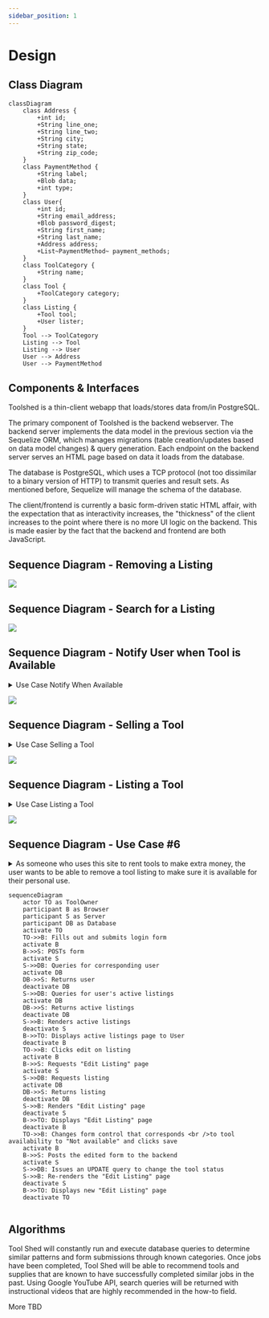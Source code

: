 ```yaml
---
sidebar_position: 1
---
```

# Design

## Class Diagram
```mermaid
classDiagram
    class Address {
        +int id;
        +String line_one;
        +String line_two;
        +String city;
        +String state;
        +String zip_code;
    }
    class PaymentMethod {
        +String label;
        +Blob data;
        +int type;
    }
    class User{
        +int id;
        +String email_address;
        +Blob password_digest;
        +String first_name;
        +String last_name;
        +Address address;
        +List~PaymentMethod~ payment_methods;
    }
    class ToolCategory {
        +String name;
    }
    class Tool {
        +ToolCategory category;
    }
    class Listing {
        +Tool tool;
        +User lister;
    }
    Tool --> ToolCategory
    Listing --> Tool
    Listing --> User
    User --> Address
    User --> PaymentMethod
```

## Components & Interfaces

Toolshed is a thin-client webapp that loads/stores data from/in PostgreSQL.

The primary component of Toolshed is the backend webserver. The backend server implements the data model in the previous section via the Sequelize ORM, which manages migrations (table creation/updates based on data model changes) & query generation. Each endpoint on the backend server serves an HTML page based on data it loads from the database.

The database is PostgreSQL, which uses a TCP protocol (not too dissimilar to a binary version of HTTP) to transmit queries and result sets. As mentioned before, Sequelize will manage the schema of the database.

The client/frontend is currently a basic form-driven static HTML affair, with the expectation that as interactivity increases, the "thickness" of the client increases to the point where there is no more UI logic on the backend. This is made easier by the fact that the backend and frontend are both JavaScript.


## Sequence Diagram - Removing a Listing
[![](https://mermaid.ink/img/pako:eNptksFOGzEQhl9l5BMVJA-wB6QUeqgUqMSGnixVE3vYteIdB8-YKkK8e-2waQPqzfI_3_if3_NqXPJkOiP0XIgd3QYcMk6W0WnKUAAFHoWy5T1mDS7skRViavfrNASG3mUi_qj7Jt-i4haFPqFHMogGHuCOuHyUpck9aZNl1quV8IJKUM9lcX19GVMHfdlOQaVaaSaqB0-sAaNAYtikFKEfycPjw9pyTI3yHdyM5HYCmkCIIDxBqaNBEKgt_F-7GNWyr8iiPfRAmgO91F5SnCORpxLjYW66KF2LYWjDBF4ul5Ypth4Nb_R90nNuxiq1yQfAAUNNjtifButgW1QT38TgduQvvlRgfkbG9HvVkqA5PWnqEZP_YHKGnfI8B9yIPFCvqEUu7n9sfq1-rr6vV1_X387gd3mu_RyAp38fY67MRHnC4OsuvVoGsEZHmsiarh495p01lt9qHRZN_YGd6TQXujJlX5M_7d3pknyo63f3vpvHFX37A8Pq8ZU?type=png)](https://mermaid.live/edit#pako:eNptksFOGzEQhl9l5BMVJA-wB6QUeqgUqMSGnixVE3vYteIdB8-YKkK8e-2waQPqzfI_3_if3_NqXPJkOiP0XIgd3QYcMk6W0WnKUAAFHoWy5T1mDS7skRViavfrNASG3mUi_qj7Jt-i4haFPqFHMogGHuCOuHyUpck9aZNl1quV8IJKUM9lcX19GVMHfdlOQaVaaSaqB0-sAaNAYtikFKEfycPjw9pyTI3yHdyM5HYCmkCIIDxBqaNBEKgt_F-7GNWyr8iiPfRAmgO91F5SnCORpxLjYW66KF2LYWjDBF4ul5Ypth4Nb_R90nNuxiq1yQfAAUNNjtifButgW1QT38TgduQvvlRgfkbG9HvVkqA5PWnqEZP_YHKGnfI8B9yIPFCvqEUu7n9sfq1-rr6vV1_X387gd3mu_RyAp38fY67MRHnC4OsuvVoGsEZHmsiarh495p01lt9qHRZN_YGd6TQXujJlX5M_7d3pknyo63f3vpvHFX37A8Pq8ZU)

## Sequence Diagram - Search for a Listing
[![](https://mermaid.ink/img/pako:eNrVU8lOwzAQ_ZWRT6AuF245VEIqt0DpdkGRkGtPEgvHDl4kqqr_zmRpS6HlDDlZM29zPLNjwkpkCfP4HtEInCpeOF5l5l4E62Dt0WUG6GtOo8lkoG2hzLgMlU5gGTeVCh7aGggXJZqguPZgDays1bAsUcJ6kXYaJ-6IpEaNZAKpLRo2NcbjcytlJH70Vk0NhFbizcPNJoZgTQKLh6fV62o2S2874onQ6A86fal8rfkWHGVrMrX9X72ebR01Dwi5dRVwIztj8O11L1pNeeAb7pH-yTyFeUS3PVoceu2dv_o00AX62hqPR_S58FksXiDhc4e-vB6-zRxrSfnlj-xXXP5Q_PadPWoUNFe2Doom6e6fxO7HkwYaZnl-Sfsbq0dCZtiQVegqriTt4q7hZSyUWGHGEjpKzHnUIWOZ2ROUx2CXWyNYElzEIeueu19dluS0gVRFqWiFH7v9btd8yGpuXqw9YPafkGpRvQ?type=png)](https://mermaid.live/edit#pako:eNrVU8lOwzAQ_ZWRT6AuF245VEIqt0DpdkGRkGtPEgvHDl4kqqr_zmRpS6HlDDlZM29zPLNjwkpkCfP4HtEInCpeOF5l5l4E62Dt0WUG6GtOo8lkoG2hzLgMlU5gGTeVCh7aGggXJZqguPZgDays1bAsUcJ6kXYaJ-6IpEaNZAKpLRo2NcbjcytlJH70Vk0NhFbizcPNJoZgTQKLh6fV62o2S2874onQ6A86fal8rfkWHGVrMrX9X72ebR01Dwi5dRVwIztj8O11L1pNeeAb7pH-yTyFeUS3PVoceu2dv_o00AX62hqPR_S58FksXiDhc4e-vB6-zRxrSfnlj-xXXP5Q_PadPWoUNFe2Doom6e6fxO7HkwYaZnl-Sfsbq0dCZtiQVegqriTt4q7hZSyUWGHGEjpKzHnUIWOZ2ROUx2CXWyNYElzEIeueu19dluS0gVRFqWiFH7v9btd8yGpuXqw9YPafkGpRvQ)

## Sequence Diagram - Notify User when Tool is Available

<details><summary>Use Case Notify When Available</summary>

1. The user navigates to (URL:TBD) and enters their username and password followed by clicking the ‘Login’ button.  

2. The user clicks on the (button: RENT_TOOL) and completes the following fields. 

    -Name of Tool: Air Blower 

    -Zip Code: ##### 

    -Search Radius: 15 miles 

3. The user clicks (button: SEARCH_TOOL) which will complete the request and execute the database query. 

4. The user is presented with this result 

    -There are no Air Blowers within 15 miles 

    -Show rented out tools 

5. The user clicks (Show Rented Out Tools) which will show if that tool is being rented out in the area. 

6. The user is presented with the following results 

    -Gas Air Blower (NAME) (CONTACT) 

    -Electric (Battery) Air Blower (NAME) (CONTACT) 

    -Electric (Wireless) Air Blower (NAME) (CONTACT) 

7. The user clicks the desired item and receives a prompt. 

    -You will be notified when this item is listed. 
    
</details>  

[![](https://mermaid.ink/img/pako:eNq1VD1v2zAQ_SsXTjYaD101ZGiy1S0aKx4KGChO5EkiTJEqP2wIaf57T5Rs2HULdGg1CJR4fO_du-O9CukUiUIE-p7ISnrS2Hjsdhb4QRmdh20gP3336KOWukcbwQAGWLtGWyilJ7K3IWoMecKIFQa63a7G7Q_eHc_403vkg9XDwzswBZSp6nQMYDITEymyUaMJ4Cy8OGegbEnBdrM-S9YHjHSh2sAqoylGe17DcyI_wOKxJbkPHC-TRzmAq285lhNA5Qn3oOs53ccLEegJtJXOe5IRFp6i13RAAzpAsiFJSSHUycxIZzlZXjED1qgN5_ADXlgYNqhnL8mqaaFyBqvsB2ewodA7GwgWm4mPD5dnKjMsL_NezVTZVZ1L1nD8iePacqjmQGn06M6iSjE6WzCljd9Gu0-WZOwZWunQGxzCVI8xlA34gg39Cb13fTJcpAC18x2gVSfCkMt9yXFdt2s_qms__jKXsnVH2Fo8sO1YGcqyw_LfkgYy3BGzJe__b0KfXdT1AB39rjj5BHfn2CYBeu-6nhv1I1HPvgMNBC7FO_jqEhy1MVAR2BFPc5McW7IQW-4ao0PUtslt3Ssunbpjslk8_XLpxL3oyHeoFQ-W1zFoJ2JLHe1EwUuFfr8TO_vGcZiiKwcrRRF9onsxgc9DSBQ13zH-S0rzIPo0Tao8sN5-AiiKg38?type=png)](https://mermaid.live/edit#pako:eNq1VD1v2zAQ_SsXTjYaD101ZGiy1S0aKx4KGChO5EkiTJEqP2wIaf57T5Rs2HULdGg1CJR4fO_du-O9CukUiUIE-p7ISnrS2Hjsdhb4QRmdh20gP3336KOWukcbwQAGWLtGWyilJ7K3IWoMecKIFQa63a7G7Q_eHc_403vkg9XDwzswBZSp6nQMYDITEymyUaMJ4Cy8OGegbEnBdrM-S9YHjHSh2sAqoylGe17DcyI_wOKxJbkPHC-TRzmAq285lhNA5Qn3oOs53ccLEegJtJXOe5IRFp6i13RAAzpAsiFJSSHUycxIZzlZXjED1qgN5_ADXlgYNqhnL8mqaaFyBqvsB2ewodA7GwgWm4mPD5dnKjMsL_NezVTZVZ1L1nD8iePacqjmQGn06M6iSjE6WzCljd9Gu0-WZOwZWunQGxzCVI8xlA34gg39Cb13fTJcpAC18x2gVSfCkMt9yXFdt2s_qms__jKXsnVH2Fo8sO1YGcqyw_LfkgYy3BGzJe__b0KfXdT1AB39rjj5BHfn2CYBeu-6nhv1I1HPvgMNBC7FO_jqEhy1MVAR2BFPc5McW7IQW-4ao0PUtslt3Ssunbpjslk8_XLpxL3oyHeoFQ-W1zFoJ2JLHe1EwUuFfr8TO_vGcZiiKwcrRRF9onsxgc9DSBQ13zH-S0rzIPo0Tao8sN5-AiiKg38)

## Sequence Diagram - Selling a Tool

<details><summary>Use Case Selling a Tool</summary>
A homeowner wants to list a tool to sell it as they no longer need it anymore and for other users to be able to purchase it.

1. The user enters the URL.

2. The user enters their username and password.

3. The user clicks on the (button: LOGIN).

4. The user is brought to the homepage.

5. The user clicks on the (button: LIST_TOOL) and completes the following fields.

Name of tool

Zip Code: #####

Type of tool (Electric, Battery, Wireless, etc.)

Type of Listing (Sell or For Rent)

6. The user clicks on the (button: INSERT_IMAGE) to upload an image of the tool.

7. The user then clicks the (button: SUBMIT) to add tool to a listing.

8. The user sees a list of tools being sold after clicking submit.

9. The user can click the (button: LIST_TOOL) to list another tool if they want to.

10. The user clicks on the (button: LOG_OFF) to log off account.

11. The user exits the website.


</details>  

[![](https://mermaid.ink/img/pako:eNp1VMtu4zAM_BVCl90F2h_woZe2WSwQIEAeNwGFbNGpUFlyJapdo-i_L2W7rpJsbjJnSA6pkT9E4zWKSkR8TegafDDqGFQnHRmyCDu01rgjKNh7b6VTDfkACVSEQ8QgXa8Cmcb0yhHUOVwH_36BxIxw9O0c0BnQilStIo7lzZsihCRdgtu7O6greHSEAQ7bdYHX0tUjHr9w64_GgXGtD50i413BjtLFka0ruH_G5gVMC4n1AP41kWJB1Xy2BIYVzxNquJ0bHcqMOIXrOTy2j9wfYmoajLFN1g7Soc1zndXQHqP7QVOtstRjCLzejtPVEccRM5Aq2IcB1FEZngqdLpZzb03zwltPRN7Bz_Wf3f5pv9msfxUL2ua7ZdHAu4GFAf3Y47t5QEqBv88Z3yoeTOytGi4pixz2CzaU73r2TQQaegTfguVZOXRNV87Ih66UtJ0l5Tj8V8mUkZaMlbE2gk80I0uzHe9tKbS4YYpmA0IbfDfh5KFm07DTUZd3l5_A6AytUWfWPBK7QWPpoMudOny3A6SeO3Hq9Q3rr7muUc8vfr35_bRZrWYDlKVGp7FaduaRC_m2PZF5Kro--eLXJ25Eh_ySjOafw4d0AFLQM3YoRcVHja1KlqSQ7pOpKpHfDa4RFYWEN2JSP_9LRNUqfgWf_wDNxYKy?type=png)](https://mermaid.live/edit#pako:eNp1VMtu4zAM_BVCl90F2h_woZe2WSwQIEAeNwGFbNGpUFlyJapdo-i_L2W7rpJsbjJnSA6pkT9E4zWKSkR8TegafDDqGFQnHRmyCDu01rgjKNh7b6VTDfkACVSEQ8QgXa8Cmcb0yhHUOVwH_36BxIxw9O0c0BnQilStIo7lzZsihCRdgtu7O6greHSEAQ7bdYHX0tUjHr9w64_GgXGtD50i413BjtLFka0ruH_G5gVMC4n1AP41kWJB1Xy2BIYVzxNquJ0bHcqMOIXrOTy2j9wfYmoajLFN1g7Soc1zndXQHqP7QVOtstRjCLzejtPVEccRM5Aq2IcB1FEZngqdLpZzb03zwltPRN7Bz_Wf3f5pv9msfxUL2ua7ZdHAu4GFAf3Y47t5QEqBv88Z3yoeTOytGi4pixz2CzaU73r2TQQaegTfguVZOXRNV87Ih66UtJ0l5Tj8V8mUkZaMlbE2gk80I0uzHe9tKbS4YYpmA0IbfDfh5KFm07DTUZd3l5_A6AytUWfWPBK7QWPpoMudOny3A6SeO3Hq9Q3rr7muUc8vfr35_bRZrWYDlKVGp7FaduaRC_m2PZF5Kro--eLXJ25Eh_ySjOafw4d0AFLQM3YoRcVHja1KlqSQ7pOpKpHfDa4RFYWEN2JSP_9LRNUqfgWf_wDNxYKy)

## Sequence Diagram - Listing a Tool
<details><summary>Use Case Listing a Tool</summary>
The user would like to rent out tools that they are not currently using to earn some extra money.

1. The user navigates to (URL:TBD) and enters their username and password followed by clicking the (button: LOGIN).

2. The user clicks on the (button: LIST_TOOL) and completes the following fields.

    - Name of Tool

    - Zip Code: #####

    - Type of Tool (Electric, Battery, Wireless, etc.)

    - Type of Listing (For Rent)

    - Price (Price per hour/day/week)

3. The user clicks on the (button: INSERT_IMAGE) to upload images of the tool.

4. The user clicks the (button: SUBMIT) to add tool to the list of tools for rent.

5. The user is brought to the local listings menu once submission is successful.

6. The user clicks on the (button: LIST_TOOL) to repeat the process for as many tools as they would like to list for rent.

7. The user can then close the website or click the (button: LOG_OFF).


</details>  

[![](https://mermaid.ink/img/pako:eNqlVsFy2yAQ_RWGa52MHNmeSoccOrlkJr007aWjC4a1wwSBC8ipm8m_dwFZlhxnYiU-wYp97Nu3u-aZciOAltTBnwY0hxvJ1pbVlWbcG0ssaA-20gR_aJFb5mFgTOuL6-sv36x5cmBLEi2OSE1-_bg7cm0PJWu7Cc73YLfB14YwnHfkwdSwYWsg3pAlEGWYAHEElpySMa0R6oZ5tmQOSoJIVkIPSuCnI4j96WTe7y4Q5xCRb6w-iSLgDZw2GETpktK5Szcg08Po09mnBiFShkv0WmNK2wSRlbF1wBLSbRTbgSBGkwZdiOMWQL9CH2S-U62LbyWVipqla6QOFzAvjT5PwUO6OMgtZj3E4rpwUUUERtiPSYjBJHIJ5GNKbpmS4jXCGBVdwzk4t2pUJ0ekO1rMVrauLMbKxZXkj47cScztT2MUWTbej9eqbbYDzCGWsRINMT7Xa29ijdEqdNlpaqNlehfmPLVuNe48ua0DqfMFOxXPAKo2gqmxMcV26ro-pJhoCMXN7C62a2DMcIWcmRZ7Dq5Z1tKPqzMHWgxGAX8A_kjkijCl0tU4yUIs54z4PgmG7bjxOPy4lchPMnKWwsehpbkZmQWwE7X7ThOkWotMAj1jcS7gjJaghBvdBSmmjlpEdXKtT2h8ZhNoeIp6IlrUs5W33brPtUZvJqYUxnLpPr9_0aB6evb-M6PSVdsrdEJrwL8mKfDV8hxsFfUPUENFS1wKZh8rWukXPMcab-53mtNyxZSDCW02mMz9E6ezgpD41Pme3kHxOTShG6Z_G4NnvG0gbmn5TP_S8iq7uiy-5lmWL_KimE2LCd2hFY2L-ddZvphnsyIvpouXCf0XAbLLYjrNZ_Msm2f5fJZls5f_heo-HQ?type=png)](https://mermaid.live/edit#pako:eNqlVsFy2yAQ_RWGa52MHNmeSoccOrlkJr007aWjC4a1wwSBC8ipm8m_dwFZlhxnYiU-wYp97Nu3u-aZciOAltTBnwY0hxvJ1pbVlWbcG0ssaA-20gR_aJFb5mFgTOuL6-sv36x5cmBLEi2OSE1-_bg7cm0PJWu7Cc73YLfB14YwnHfkwdSwYWsg3pAlEGWYAHEElpySMa0R6oZ5tmQOSoJIVkIPSuCnI4j96WTe7y4Q5xCRb6w-iSLgDZw2GETpktK5Szcg08Po09mnBiFShkv0WmNK2wSRlbF1wBLSbRTbgSBGkwZdiOMWQL9CH2S-U62LbyWVipqla6QOFzAvjT5PwUO6OMgtZj3E4rpwUUUERtiPSYjBJHIJ5GNKbpmS4jXCGBVdwzk4t2pUJ0ekO1rMVrauLMbKxZXkj47cScztT2MUWTbej9eqbbYDzCGWsRINMT7Xa29ijdEqdNlpaqNlehfmPLVuNe48ua0DqfMFOxXPAKo2gqmxMcV26ro-pJhoCMXN7C62a2DMcIWcmRZ7Dq5Z1tKPqzMHWgxGAX8A_kjkijCl0tU4yUIs54z4PgmG7bjxOPy4lchPMnKWwsehpbkZmQWwE7X7ThOkWotMAj1jcS7gjJaghBvdBSmmjlpEdXKtT2h8ZhNoeIp6IlrUs5W33brPtUZvJqYUxnLpPr9_0aB6evb-M6PSVdsrdEJrwL8mKfDV8hxsFfUPUENFS1wKZh8rWukXPMcab-53mtNyxZSDCW02mMz9E6ezgpD41Pme3kHxOTShG6Z_G4NnvG0gbmn5TP_S8iq7uiy-5lmWL_KimE2LCd2hFY2L-ddZvphnsyIvpouXCf0XAbLLYjrNZ_Msm2f5fJZls5f_heo-HQ)

## Sequence Diagram - Use Case #6

<details>
    <summary>As someone who uses this site to rent tools to make extra money, the user wants to be able to remove a tool listing to make sure it is available for their personal use.</summary>
    
1. The user navigates to (URL:TBD) and enters their username and password followed by clicking the ‘Login’ button.
2. The user clicks on the (button: ACTIVE_LISTINGS) and is presented with their active listings
    - AVAILABLE: Gas Hedge Trimmer (NAME) (CONTACT) (EDIT)
    - AVAILABLE: Circular Saw (NAME) (CONTACT) (EDIT)
    - AVAILABLE: 20-Gal Electric Air Compressor (NAME) (CONTACT) (EDIT)
3. The user clicks on the (button: EDIT) associated with the listing they would like to change
4. The user is presented with the following choices
    - Header: AVAILABLE: 20-Gal Electric Air Compressor (NAME) (CONTACT)
    - Change Availability (button: AVAILABLE) (button: NOT_AVAILABLE)
    - Change Contact Information (button: CHANGE_CONTACT_INFO)
    - Change Description (button: MODIFY_DESCRIPTION)
5. The user will select the (button: NOT_AVAILABLE) to remove the listing from the public eye. Now this tool cannot be rented, and it is only for personal use by the original lister
6. If the user wishes to list the same tool again, they click the Change Availability (button: AVAILABLE) to re-list the tool
    
</details>

```mermaid
sequenceDiagram
    actor TO as ToolOwner
    participant B as Browser
    participant S as Server
    participant DB as Database
    activate TO
    TO->>B: Fills out and submits login form
    activate B
    B->>S: POSTs form
    activate S
    S->>DB: Queries for corresponding user
    activate DB
    DB->>S: Returns user
    deactivate DB
    S->>DB: Queries for user's active listings
    activate DB
    DB->>S: Returns active listings
    deactivate DB
    S->>B: Renders active listings
    deactivate S
    B->>TO: Displays active listings page to User
    deactivate B
    TO->>B: Clicks edit on listing
    activate B
    B->>S: Requests "Edit Listing" page
    activate S
    S->>DB: Requests listing
    activate DB
    DB->>S: Returns listing
    deactivate DB
    S->>B: Renders "Edit Listing" page
    deactivate S
    B->>TO: Displays "Edit Listing" page
    deactivate B
    TO->>B: Changes form control that corresponds <br />to tool availability to "Not available" and clicks save
    activate B
    B->>S: Posts the edited form to the backend
    activate S
    S->>DB: Issues an UPDATE query to change the tool status
    S->>B: Re-renders the "Edit Listing" page
    deactivate S
    B->>TO: Displays new "Edit Listing" page
    deactivate TO
 
```

## Algorithms
Tool Shed will constantly run and execute database queries to determine similar patterns and form submissions through known categories. Once jobs have been completed, Tool Shed will be able to recommend tools and supplies that are known to have successfully completed similar jobs in the past. Using Google YouTube API, search queries will be returned with instructional videos that are highly recommended in the how-to field. 

More TBD 

